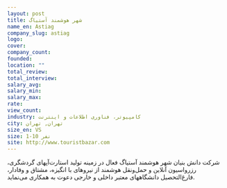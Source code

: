 ```yaml
---
layout: post
title: شهر هوشمند آستیاگ
name_en: Astiag
company_slug: astiag
logo: 
cover: 
company_count:
founded:
location: ""
total_review: 
total_interview: 
salary_avg: 
salary_min: 
salary_max: 
rate: 
view_count: 
industry: کامپیوتر، فناوری اطلاعات و اینترنت
city: تهران, تهران
size_en: VS
size: 1-10 نفر
site: http://www.touristbazar.com
---
```


شرکت دانش بنیان شهر هوشمند‌‌‌‌‌‌‌‌‌‌‌‌‌‌‌‌‌ آستیاگ فعال در زمینه تولید استارت‌آپهای گردشگری، رزرواسیون آنلاین و حمل‌ونقل هوشمند از نیروهای با انگیزه، مشتاق و وفادار، فارغ‌التحصیل دانشگاههای معتبر داخلی و خارجی دعوت به همکاری می‌نماید.
